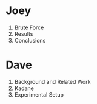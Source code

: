 # Joey
1. Brute Force
2. Results
3. Conclusions

# Dave
1. Background and Related Work
2. Kadane
3. Experimental Setup
